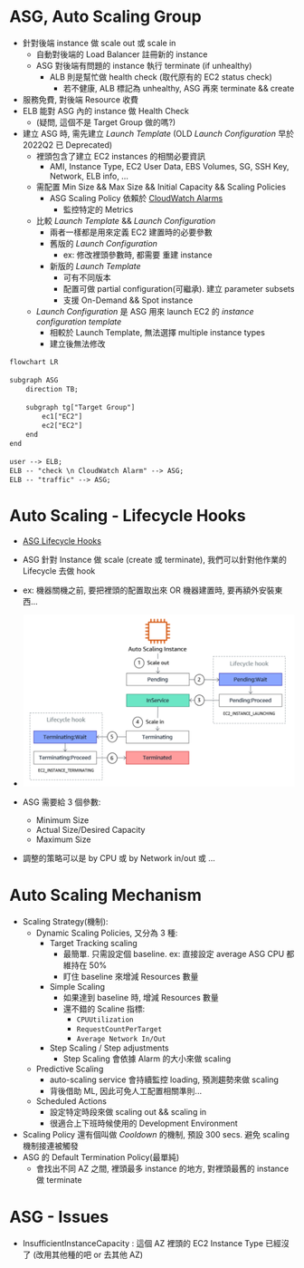 
# ASG, Auto Scaling Group

- 針對後端 instance 做 scale out 或 scale in
    - 自動對後端的 Load Balancer 註冊新的 instance
    - ASG 對後端有問題的 instance 執行 terminate (if unhealthy)
        - ALB 則是幫忙做 health check (取代原有的 EC2 status check)
            - 若不健康, ALB 標記為 unhealthy, ASG 再來 terminate && create
- 服務免費, 對後端 Resource 收費
- ELB 能對 ASG 內的 instance 做 Health Check 
    - (疑問, 這個不是 Target Group 做的嗎?)
- 建立 ASG 時, 需先建立 *Launch Template* (OLD *Launch Configuration* 早於 2022Q2 已 Deprecated)
    - 裡頭包含了建立 EC2 instances 的相關必要資訊
        - AMI, Instance Type, EC2 User Data, EBS Volumes, SG, SSH Key, Network, ELB info, ...
    - 需配置 Min Size && Max Size && Initial Capacity && Scaling Policies
        - ASG Scaling Policy 依賴於 [CloudWatch Alarms](./CloudWatch.md#cloudwatch-alarms)
            - 監控特定的 Metrics
    - 比較 *Launch Template* && *Launch Configuration*
        - 兩者一樣都是用來定義 EC2 建置時的必要參數
        - 舊版的 *Launch Configuration* 
            - ex: 修改裡頭參數時, 都需要 重建 instance
        - 新版的 *Launch Template* 
            - 可有不同版本
            - 配置可做 partial configuration(可繼承). 建立 parameter subsets
            - 支援 On-Demand && Spot instance
    - *Launch Configuration* 是 ASG 用來 launch EC2 的 *instance configuration template*
        - 相較於 Launch Template, 無法選擇 multiple instance types
        - 建立後無法修改

```mermaid
flowchart LR

subgraph ASG
    direction TB;

    subgraph tg["Target Group"]
        ec1["EC2"]
        ec2["EC2"]
    end
end

user --> ELB;
ELB -- "check \n CloudWatch Alarm" --> ASG;
ELB -- "traffic" --> ASG;
```


# Auto Scaling - Lifecycle Hooks

- [ASG Lifecycle Hooks](https://docs.aws.amazon.com/autoscaling/ec2/userguide/lifecycle-hooks-overview.html)
- ASG 針對 Instance 做 scale (create 或 terminate), 我們可以針對他作業的 Lifecycle 去做 hook
- ex: 機器關機之前, 要把裡頭的配置取出來 OR 機器建置時, 要再額外安裝東西...
- ![Lifecycle Hook](./img/ASG-LifecycleHook.png)

- ASG 需要給 3 個參數:
    - Minimum Size
    - Actual Size/Desired Capacity
    - Maximum Size
- 調整的策略可以是 by CPU 或 by Network in/out 或 ...


# Auto Scaling Mechanism

- Scaling Strategy(機制):
    - Dynamic Scaling Policies, 又分為 3 種:
        - Target Tracking scaling
            - 最簡單. 只需設定個 baseline. ex: 直接設定 average ASG CPU 都維持在 50%
            - 盯住 baseline 來增減 Resources 數量
        - Simple Scaling
            - 如果達到 baseline 時, 增減 Resources 數量
            - 還不錯的 Scaline 指標:
                - `CPUUtilization`
                - `RequestCountPerTarget`
                - `Average Network In/Out`
        - Step Scaling / Step adjustments
            - Step Scaling 會依據 Alarm 的大小來做 scaling
    - Predictive Scaling
        - auto-scaling service 會持續監控 loading, 預測趨勢來做 scaling
        - 背後借助 ML, 因此可免人工配置相關準則...
    - Scheduled Actions
        - 設定特定時段來做 scaling out && scaling in
        - 很適合上下班時候使用的 Development Environment
- Scaling Policy 還有個叫做 *Cooldown* 的機制, 預設 300 secs. 避免 scaling 機制接連被觸發
- ASG 的 Default Termination Policy(最單純)
    - 會找出不同 AZ 之間, 裡頭最多 instance 的地方, 對裡頭最舊的 instance 做 terminate


# ASG - Issues

- InsufficientInstanceCapacity : 這個 AZ 裡頭的 EC2 Instance Type 已經沒了 (改用其他種的吧 or 去其他 AZ)
